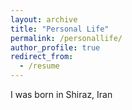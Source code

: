 ```yaml
---
layout: archive
title: "Personal Life"
permalink: /personallife/
author_profile: true
redirect_from:
  - /resume
---
```


I was born in Shiraz, Iran
